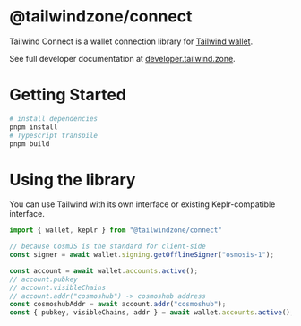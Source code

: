 
# @tailwindzone/connect
Tailwind Connect is a wallet connection library for 
[Tailwind wallet](https://tailwind.zone/). 

See full developer documentation at [developer.tailwind.zone](https://developer.tailwind.zone/introduction#integrate-in-under-5-minutes).


# Getting Started
```bash
# install dependencies
pnpm install
# Typescript transpile 
pnpm build
```

# Using the library
You can use Tailwind with its own interface or existing Keplr-compatible interface.

```typescript
import { wallet, keplr } from "@tailwindzone/connect"

// because CosmJS is the standard for client-side   
const signer = await wallet.signing.getOfflineSigner("osmosis-1");

const account = await wallet.accounts.active();
// account.pubkey
// account.visibleChains 
// account.addr("cosmoshub") -> cosmoshub address 
const cosmoshubAddr = await account.addr("cosmoshub");
const { pubkey, visibleChains, addr } = await wallet.accounts.active();
```
